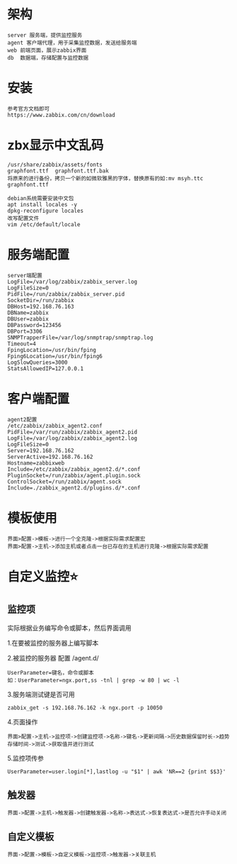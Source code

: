 # 架构

```
server 服务端，提供监控服务
agent 客户端代理，用于采集监控数据，发送给服务端
web 前端页面，展示zabbix界面
db  数据端，存储配置与监控数据
```

# 安装

```
参考官方文档即可
https://www.zabbix.com/cn/download
```

# zbx显示中文乱码

```
/usr/share/zabbix/assets/fonts
graphfont.ttf  graphfont.ttf.bak
将原来的进行备份，拷贝一个新的如微软雅黑的字体，替换原有的如:mv msyh.ttc graphfont.ttf

debian系统需要安装中文包
apt install locales -y
dpkg-reconfigure locales
改写配置文件
vim /etc/default/locale
```

# 服务端配置

```
server端配置
LogFile=/var/log/zabbix/zabbix_server.log
LogFileSize=0
PidFile=/run/zabbix/zabbix_server.pid
SocketDir=/run/zabbix
DBHost=192.168.76.163
DBName=zabbix
DBUser=zabbix
DBPassword=123456
DBPort=3306
SNMPTrapperFile=/var/log/snmptrap/snmptrap.log
Timeout=4
FpingLocation=/usr/bin/fping
Fping6Location=/usr/bin/fping6
LogSlowQueries=3000
StatsAllowedIP=127.0.0.1
```

# 客户端配置

```
agent2配置
/etc/zabbix/zabbix_agent2.conf
PidFile=/var/run/zabbix/zabbix_agent2.pid
LogFile=/var/log/zabbix/zabbix_agent2.log
LogFileSize=0
Server=192.168.76.162
ServerActive=192.168.76.162
Hostname=zabbixweb
Include=/etc/zabbix/zabbix_agent2.d/*.conf
PluginSocket=/run/zabbix/agent.plugin.sock
ControlSocket=/run/zabbix/agent.sock
Include=./zabbix_agent2.d/plugins.d/*.conf
```

# 模板使用

```
界面>配置->模板->进行一个全克隆->根据实际需求配置宏
界面>配置->主机->添加主机或者点击一台已存在的主机进行克隆->根据实际需求配置
```

# 自定义监控:star:

## 监控项

实际根据业务编写命令或脚本，然后界面调用

1.在要被监控的服务器上编写脚本

2.被监控的服务器 配置 /agent.d/

```
UserParameter=键名，命令或脚本
如：UserParameter=ngx.port,ss -tnl | grep -w 80 | wc -l
```

3.服务端测试键是否可用

```
zabbix_get -s 192.168.76.162 -k ngx.port -p 10050
```

4.页面操作

```
界面>配置->主机->监控项->创建监控项->名称->键名->更新间隔->历史数据保留时长->趋势存储时间->测试->获取值并进行测试
```

5.监控项传参

```
UserParameter=user.login[*],lastlog -u "$1" | awk 'NR==2 {print $$3}'
```

## 触发器

```
界面->配置->主机->触发器->创建触发器->名称->表达式->恢复表达式->是否允许手动关闭
```

## 自定义模板

```
界面->配置->模板->自定义模板->监控项->触发器->关联主机
```

